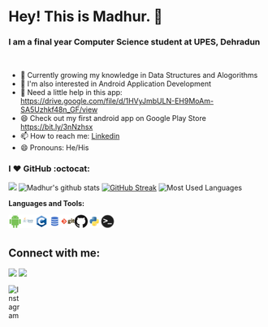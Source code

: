 # Hey! This is Madhur. 👋
### I am a final year Computer Science student at UPES, Dehradun
<br>

- 🔭 Currently growing my knowledge in Data Structures and Alogorithms
- 🔭 I'm also interested in Android Application Development
- 👯 Need a little help in this app: https://drive.google.com/file/d/1HVyJmbULN-EH9MoAm-SA5Uzhkf48n_GF/view 
- 😄 Check out my first android app on Google Play Store https://bit.ly/3nNzhsx 
- 📫 How to reach me: [Linkedin](https://www.linkedin.com/in/madhur-rakheja-9b3b27169/)
- 😄 Pronouns: He/His


### I :heart: GitHub :octocat:
[<img src="https://github-profile-trophy.vercel.app/?username=madhur2000&row=2&column=3" />](https://github.com/ryo-ma/github-profile-trophy)
![Madhur's github stats](https://github-readme-stats.vercel.app/api?username=madhur2000&show_icons=true&line_height=32&theme=radical)
[![GitHub Streak](https://github-readme-streak-stats.herokuapp.com/?user=madhur2000&theme=dark)](https://github.com/DenverCoder1/github-readme-streak-stats)
![Most Used Languages](https://github-readme-stats.vercel.app/api/top-langs/?username=madhur2000&layout=compact&theme=vision-friendly-dark)



**Languages and Tools:**  

<img align="left" alt="Android SDK" width="26px" src="https://raw.githubusercontent.com/github/explore/80688e429a7d4ef2fca1e82350fe8e3517d3494d/topics/android/android.png" />
<img align="left" alt="Java" width="26px" src="https://raw.githubusercontent.com/github/explore/80688e429a7d4ef2fca1e82350fe8e3517d3494d/topics/java/java.png" />
<img align="left" alt="C" width="26px" src="https://raw.githubusercontent.com/github/explore/78df643247d429f6cc873026c0622819ad797942/topics/c/c.png" />
<!-- <img align="left" alt="HTML5" width="26px" src="https://raw.githubusercontent.com/github/explore/80688e429a7d4ef2fca1e82350fe8e3517d3494d/topics/html/html.png" /> -->
<!-- <img align="left" alt="CSS3" width="26px" src="https://raw.githubusercontent.com/github/explore/80688e429a7d4ef2fca1e82350fe8e3517d3494d/topics/css/css.png" /> -->
<img align="left" alt="SQL" width="26px" src="https://raw.githubusercontent.com/github/explore/80688e429a7d4ef2fca1e82350fe8e3517d3494d/topics/sql/sql.png" />
<img align="left" alt="Git" width="26px" src="https://raw.githubusercontent.com/github/explore/80688e429a7d4ef2fca1e82350fe8e3517d3494d/topics/git/git.png" />
<img align="left" alt="GitHub" width="26px" src="https://raw.githubusercontent.com/github/explore/78df643247d429f6cc873026c0622819ad797942/topics/github/github.png" />
<img align="left" alt="Python" width="26px" src="https://raw.githubusercontent.com/github/explore/80688e429a7d4ef2fca1e82350fe8e3517d3494d/topics/python/python.png" />
<img align="left" alt="Terminal" width="26px" src="https://raw.githubusercontent.com/github/explore/80688e429a7d4ef2fca1e82350fe8e3517d3494d/topics/terminal/terminal.png" />

<br><br>

## Connect with me:

<p align = "center">
  
[<img src="https://img.shields.io/badge/linkedin-%2312100E.svg?&style=for-the-badge&logo=linkedin&logoColor=white&color=black" />](https://www.linkedin.com/in/madhur-rakheja-9b3b27169/)
[<img src="https://img.shields.io/badge/instagram-%2312100E.svg?&style=for-the-badge&logo=instagram&logoColor=white&color=black" />](https://www.instagram.com/_madhur_rakheja/)



<a href="https://twitter.com/madhur_rakheja">
  <img align="left" alt="Instagram" width="22px" src="https://cdn.jsdelivr.net/npm/simple-icons@v3/icons/twitter.svg" />
</a>

<br>

<br>

<br>
